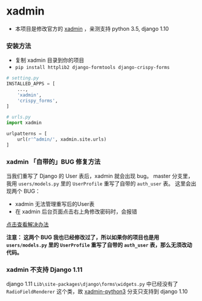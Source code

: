 # xadmin
- 本项目是修改官方的 [xadmin](https://github.com/sshwsfc/xadmin) ，亲测支持 python 3.5, django 1.10


### 安装方法
- 复制 xadmin 目录到你的项目
- `pip install httplib2 django-formtools django-crispy-forms`
```python
# setting.py
INSTALLED_APPS = [
    ...,
    'xadmin',
    'crispy_forms',
]

```

```python
# urls.py
import xadmin

urlpatterns = [
    url(r'^admin/', xadmin.site.urls)
]
```

### xadmin 「自带的」BUG 修复方法
当我们重写了 Django 的 User 表后，xadmin 就会出现 bug。
master 分支里，我用 `users/models.py` 里的 `UserProfile` 重写了自带的 `auth_user` 表。
这里会出现两个 BUG：
- xadmin 无法管理重写后的User表
- 在 xadmin 后台页面点击右上角修改密码时，会报错

[点击查看解决办法](http://www.cnblogs.com/vincenshen/articles/6528344.html)


**注意： 这两个 BUG 我也已经修改过了，所以如果你的项目也是用 `users/models.py` 里的 `UserProfile` 重写了自带的 `auth_user` 表，那么无须改动代码。**


### xadmin 不支持 Django 1.11
django 1.11 `Lib\site-packages\django\forms\widgets.py` 中已经没有了 `RadioFieldRenderer` 这个类，故 [xadmin-python3](https://github.com/zaxlct/MxOnline_Django/tree/xadmin-python3) 分支只支持到 django 1.10